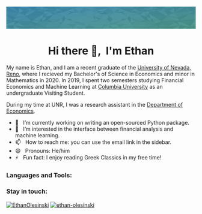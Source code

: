 ![](https://github.com/eolesinski/eolesinski/blob/main/header.png)

<h1 align="center">Hi there 👋, &nbsp;I'm Ethan</h1>

My name is Ethan, and I am a recent graduate of the [University of Nevada, Reno](https://www.unr.edu), where I recieved my Bachelor's of Science in Economics and minor in Mathematics in 2020. In 2019, I spent two semesters studying Financial Economics and Machine Learning at [Columbia University](https://www.columbia.edu) as an undergraduate Visiting Student.

During my time at UNR, I was a research assistant in the [Department of Economics](https://www.unr.edu/business/departments-and-disciplines/economics).

- 🔭 &nbsp;&nbsp;I’m currently working on writing an open-sourced Python package.
- 🤔 &nbsp;&nbsp;I’m interested in the interface between financial analysis and machine learning.
- 📫 &nbsp;&nbsp;How to reach me: you can use the email link in the sidebar.
- 😄 &nbsp;&nbsp;Pronouns: He/him
- ⚡ &nbsp;&nbsp;Fun fact: I enjoy reading Greek Classics in my free time!

<h3 align="left">Languages and Tools:</h3>

<!--
**eolesinski/eolesinski** is a ✨ _special_ ✨ repository because its `README.md` (this file) appears on your GitHub profile.

Here are some ideas to get you started:

- 🔭 I’m currently working on ...
- 🌱 I’m currently learning ...
- 👯 I’m looking to collaborate on ...
- 🤔 I’m looking for help with ...
- 💬 Ask me about ...
- 📫 How to reach me: ...
- 😄 Pronouns: ...
- ⚡ Fun fact: ...
-->


<p align="left">
<h3 align="left">Stay in touch:</h3>
<a href="https://twitter.com/" target="blank"><img align="center" src="https://cdn.jsdelivr.net/npm/simple-icons@3.0.1/icons/twitter.svg" alt="EthanOlesinski" height="30" width="40" /></a>
<a href="https://www.linkedin.com/in/eolesinski/" target="blank"><img align="center" src="https://cdn.jsdelivr.net/npm/simple-icons@3.0.1/icons/linkedin.svg" alt="ethan-olesinski" height="30" width="40" /></a>
</p>
